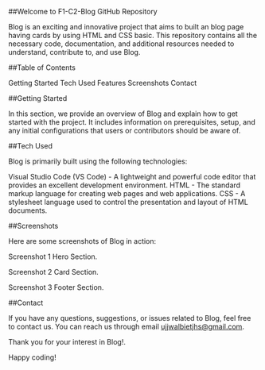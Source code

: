 ##Welcome to F1-C2-Blog GitHub Repository

Blog is an exciting and innovative project that aims to built an blog page having cards by using HTML and CSS basic. This repository contains all the necessary code, documentation, and additional resources needed to understand, contribute to, and use Blog.

##Table of Contents

Getting Started
Tech Used
Features
Screenshots
Contact

##Getting Started

In this section, we provide an overview of Blog and explain how to get started with the project. It includes information on prerequisites, setup, and any initial configurations that users or contributors should be aware of.

##Tech Used

Blog is primarily built using the following technologies:

Visual Studio Code (VS Code) - A lightweight and powerful code editor that provides an excellent development environment.
HTML - The standard markup language for creating web pages and web applications.
CSS - A stylesheet language used to control the presentation and layout of HTML documents.

##Screenshots

Here are some screenshots of Blog in action:

Screenshot 1
Hero Section.

Screenshot 2
Card Section.

Screenshot 3
Footer Section.


##Contact

If you have any questions, suggestions, or issues related to Blog, feel free to contact us. You can reach us through email ujjwalbietjhs@gmail.com.

Thank you for your interest in Blog!.

Happy coding!





